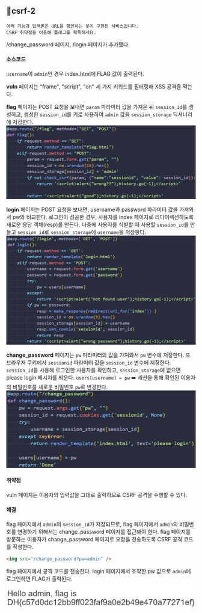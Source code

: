 ## 📍csrf-2

```
여러 기능과 입력받은 URL을 확인하는 봇이 구현된 서비스입니다.
CSRF 취약점을 이용해 플래그를 획득하세요.
```

/change_password 페이지, /login 페이지가 추가됐다.


#### 소스코드

`username`이 `admin`인 경우 index.html에 FLAG 값이 출력된다.

**vuln** 페이지는 "frame", "script", "on" 세 가지 키워드를 필터링해 XSS 공격을 막는다.

**flag** 페이지는 POST 요청을 보내면 `param` 파라미터 값을 가져온 뒤 `session_id`를 생성하고, 생성한 `session_id`를 키로 사용하여 `admin` 값을 `session_storage` 딕셔너리에 저장한다.
![](Attachments/{A235DD06-4187-4A7C-831A-2A83EC12A5A8}.png)

**login** 페이지는 POST 요청을 보내면, username과 password 파라미터 값을 가져와서 pw와 비교한다.
로그인이 성공한 경우, 사용자를 index 페이지로 리다이렉션하도록 새로운 응답 객체(resp)를 만든다.
나중에 사용자를 식별할 때 사용할 `session_id`를 만들고 `session_id`로  `session_storage`에 `username`을 저장한다.
![](Attachments/{69AAAFDA-DF55-480F-B512-955BACED74DA}.png)

**change_password** 페이지는 `pw` 파라미터의 값을 가져와서 `pw` 변수에 저장한다.
또 브라우저 쿠키에서 `sessionid` 파라미터 값을 `session_id` 변수에 저장한다.
`session_id`를 사용해 로그인한 사용자를 확인하고, `session_storage`에 없으면 please login 메시지를 띄운다.
`users[username] = pw` ➡️ 세션을 통해 확인된 이용자의 비밀번호를 새로운 비밀번호 `pw`로 변경한다.
![](Attachments/{94F6A958-2A39-49F0-8DB0-336D861D4FB8}.png)


#### 취약점

vuln 페이지는 이용자의 입력값을 그대로 출력하므로 CSRF 공격을 수행할 수 있다.


#### 해결

flag 페이지에서 `admin`의 `session_id`가 저장되므로, flag 페이지에서 `admin`의 비밀번호를 변경하기 위해서는 change_password 페이지를 접근해야 한다.
flag 페이지를 방문하는 이용자가 change_password 페이지로 요청을 전송하도록 CSRF 공격 코드를 작성한다.

```html
<img src="/change_password?pw=admin" />
```

flag 페이지에서 공격 코드를 전송한다.
login 페이지에서 조작한 pw 값으로 `admin`에 로그인하면 FLAG가 출력된다.

![](Attachments/{9E9D25F5-D34D-46EE-A96E-C3EEFAC10E8D}.png)

